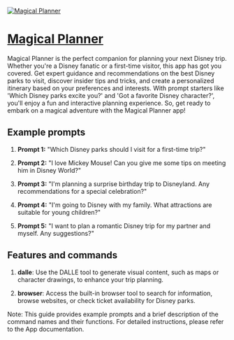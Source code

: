 [![Magical Planner](https://files.oaiusercontent.com/file-z0Ycfcj3M3LZh83X2sOAYe2H?se=2123-10-17T03%3A25%3A49Z&sp=r&sv=2021-08-06&sr=b&rscc=max-age%3D31536000%2C%20immutable&rscd=attachment%3B%20filename%3D34059ca9-cd57-4b2e-8500-50bf30e4e3f6.png&sig=xJo%2BK0oGuwyipU%2BOG0m/w6ha5LGv2qkJ3fO6EDGE%2BjE%3D)](https://chat.openai.com/g/g-d33Kr8eMf-magical-planner)

# [Magical Planner](https://chat.openai.com/g/g-d33Kr8eMf-magical-planner)

Magical Planner is the perfect companion for planning your next Disney trip. Whether you're a Disney fanatic or a first-time visitor, this app has got you covered. Get expert guidance and recommendations on the best Disney parks to visit, discover insider tips and tricks, and create a personalized itinerary based on your preferences and interests. With prompt starters like 'Which Disney parks excite you?' and 'Got a favorite Disney character?', you'll enjoy a fun and interactive planning experience. So, get ready to embark on a magical adventure with the Magical Planner app!

## Example prompts

1. **Prompt 1:** "Which Disney parks should I visit for a first-time trip?"

2. **Prompt 2:** "I love Mickey Mouse! Can you give me some tips on meeting him in Disney World?"

3. **Prompt 3:** "I'm planning a surprise birthday trip to Disneyland. Any recommendations for a special celebration?"

4. **Prompt 4:** "I'm going to Disney with my family. What attractions are suitable for young children?"

5. **Prompt 5:** "I want to plan a romantic Disney trip for my partner and myself. Any suggestions?"

## Features and commands

1. **dalle**: Use the DALLE tool to generate visual content, such as maps or character drawings, to enhance your trip planning.

2. **browser**: Access the built-in browser tool to search for information, browse websites, or check ticket availability for Disney parks.

Note: This guide provides example prompts and a brief description of the command names and their functions. For detailed instructions, please refer to the App documentation.
